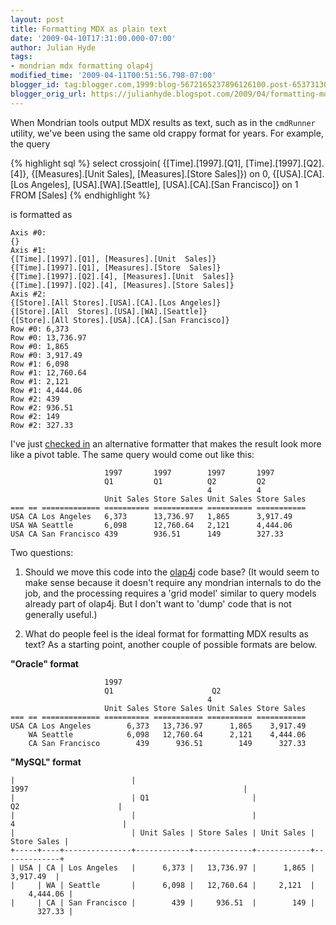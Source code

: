 ```yaml
---
layout: post
title: Formatting MDX as plain text
date: '2009-04-10T17:31:00.000-07:00'
author: Julian Hyde
tags:
- mondrian mdx formatting olap4j
modified_time: '2009-04-11T00:51:56.798-07:00'
blogger_id: tag:blogger.com,1999:blog-5672165237896126100.post-6537313086400326400
blogger_orig_url: https://julianhyde.blogspot.com/2009/04/formatting-mdx-as-plain-text.html
---
```


When Mondrian tools output MDX results as text, such as in the
`cmdRunner` utility, we've been using the same old crappy format for
years. For example, the query

{% highlight sql %}
select crossjoin(
    {[Time].[1997].[Q1], [Time].[1997].[Q2].[4]},
    {[Measures].[Unit Sales], [Measures].[Store  Sales]}) on 0,
  {[USA].[CA].[Los Angeles], [USA].[WA].[Seattle],
   [USA].[CA].[San Francisco]} on 1
FROM [Sales]
{% endhighlight %}

is formatted as
```
Axis #0:
{}
Axis #1:
{[Time].[1997].[Q1], [Measures].[Unit  Sales]}
{[Time].[1997].[Q1], [Measures].[Store  Sales]}
{[Time].[1997].[Q2].[4], [Measures].[Unit  Sales]}
{[Time].[1997].[Q2].[4], [Measures].[Store Sales]}
Axis #2:
{[Store].[All Stores].[USA].[CA].[Los Angeles]}
{[Store].[All  Stores].[USA].[WA].[Seattle]}
{[Store].[All Stores].[USA].[CA].[San Francisco]}
Row #0: 6,373
Row #0: 13,736.97
Row #0: 1,865
Row #0: 3,917.49
Row #1: 6,098
Row #1: 12,760.64
Row #1: 2,121
Row #1: 4,444.06
Row #2: 439
Row #2: 936.51
Row #2: 149
Row #2: 327.33
```

I've just
[checked in](http://p4web.eigenbase.org/@md=d&amp;c=6PU@12590?ac=10)
an alternative formatter that makes the result look more like a
pivot table. The same query would come out like this:

```
                     1997       1997        1997       1997
                     Q1         Q1          Q2         Q2
                                            4          4
                     Unit Sales Store Sales Unit Sales Store Sales
=== == ============= ========== =========== ========== ===========
USA CA Los Angeles   6,373      13,736.97   1,865      3,917.49
USA WA Seattle       6,098      12,760.64   2,121      4,444.06
USA CA San Francisco 439        936.51      149        327.33
```

Two questions:

1. Should we move this code into the
[olap4j](http://www.olap4j.org/) code base? (It would seem to
make sense because it doesn't require any mondrian internals to do the
job, and the processing requires a 'grid model' similar to query
models already part of olap4j. But I don't want to 'dump' code that is
not generally useful.)

2. What do people feel is the ideal format for formatting MDX results
as text? As a starting point, another couple of possible formats are
below.

**"Oracle" format**

```
                     1997
                     Q1                      Q2
                                            4
                     Unit Sales Store Sales Unit Sales Store Sales
=== == ============= ========== =========== ========== ===========
USA CA Los Angeles        6,373   13,736.97      1,865    3,917.49
    WA Seattle            6,098   12,760.64      2,121    4,444.06
    CA San Francisco        439      936.51        149      327.33
```

**"MySQL"  format**

```
|                          | 1997                                                |
|                          | Q1                       |  Q2                      |
|                          |                          | 4                        |
|                          | Unit Sales | Store Sales | Unit Sales | Store Sales |
+-----+----+---------------+------------+-------------+------------+-------------+
| USA | CA | Los Angeles   |      6,373 |   13,736.97 |      1,865 |   3,917.49  |
|     | WA | Seattle       |      6,098 |   12,760.64 |     2,121  |    4,444.06 |
|     | CA | San Francisco |        439 |     936.51  |        149 |      327.33 |
```
